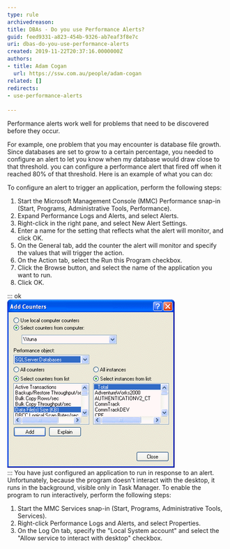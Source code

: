 ```yaml
---
type: rule
archivedreason: 
title: DBAs - Do you use Performance Alerts?
guid: feed9331-a823-454b-9326-ab7eaf3f8e7c
uri: dbas-do-you-use-performance-alerts
created: 2019-11-22T20:37:16.0000000Z
authors:
- title: Adam Cogan
  url: https://ssw.com.au/people/adam-cogan
related: []
redirects:
- use-performance-alerts

---
```


Performance alerts work well for problems that need to be discovered before they occur.

For example, one problem that you may encounter is database file growth. Since databases are set to grow to a certain percentage, you needed to configure an alert to let you know when my database would draw close to that threshold. you can configure a performance alert that fired off when it reached 80% of that threshold. Here is an example of what you can do:

<!--endintro-->

To configure an alert to trigger an application, perform the following steps:

1. Start the Microsoft Management Console (MMC) Performance snap-in (Start, Programs, Administrative Tools, Performance).
2. Expand Performance Logs and Alerts, and select Alerts.
3. Right-click in the right pane, and select New Alert Settings.
4. Enter a name for the setting that reflects what the alert will monitor, and click OK.
5. On the General tab, add the counter the alert will monitor and specify the values that will trigger the action.
6. On the Action tab, select the Run this Program checkbox.
7. Click the Browse button, and select the name of the application you want to run.
8. Click OK.



::: ok  
![](performanceAlert.gif)  
:::
You have just configured an application to run in response to an alert. Unfortunately, because the program doesn't interact with the desktop, it runs in the background, visible only in Task Manager. To enable the program to run interactively, perform the following steps:
1. Start the MMC Services snap-in (Start, Programs, Administrative Tools, Services).
2. Right-click Performance Logs and Alerts, and select Properties.
3. On the Log On tab, specify the "Local System account" and select the "Allow service to interact with desktop" checkbox.
